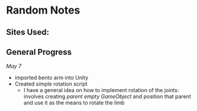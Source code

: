 # Random Notes 

## Sites Used:

## General Progress
*May 7* 
- imported bento arm into Unity 
- Created simple rotation script
    - I have a general idea on how to implement rotation of the joints: involves creating *parent empty GameObject* and position that parent and use it as the means to rotate the limb